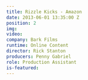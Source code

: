 ```yaml
---
title: Rizzle Kicks - Amazon
date: 2013-06-01 13:35:00 Z
position: 2
img: 
video: 
company: Bark Films
runtime: Online Content
director: Rick Stanton
producers: Penny Gabriel
role: Production Assistant
is-featured: 
---
```


